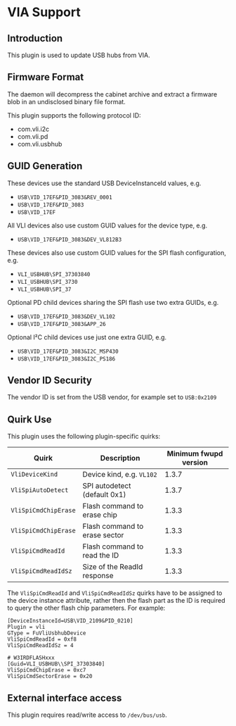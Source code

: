 VIA Support
===========

Introduction
------------

This plugin is used to update USB hubs from VIA.

Firmware Format
---------------

The daemon will decompress the cabinet archive and extract a firmware blob in
an undisclosed binary file format.

This plugin supports the following protocol ID:

 * com.vli.i2c
 * com.vli.pd
 * com.vli.usbhub

GUID Generation
---------------

These devices use the standard USB DeviceInstanceId values, e.g.

 * `USB\VID_17EF&PID_3083&REV_0001`
 * `USB\VID_17EF&PID_3083`
 * `USB\VID_17EF`

All VLI devices also use custom GUID values for the device type, e.g.

 * `USB\VID_17EF&PID_3083&DEV_VL812B3`

These devices also use custom GUID values for the SPI flash configuration, e.g.

 * `VLI_USBHUB\SPI_37303840`
 * `VLI_USBHUB\SPI_3730`
 * `VLI_USBHUB\SPI_37`

Optional PD child devices sharing the SPI flash use two extra GUIDs, e.g.

 * `USB\VID_17EF&PID_3083&DEV_VL102`
 * `USB\VID_17EF&PID_3083&APP_26`

Optional I²C child devices use just one extra GUID, e.g.

 * `USB\VID_17EF&PID_3083&I2C_MSP430`
 * `USB\VID_17EF&PID_3083&I2C_PS186`

Vendor ID Security
------------------

The vendor ID is set from the USB vendor, for example set to `USB:0x2109`

Quirk Use
---------

This plugin uses the following plugin-specific quirks:

| Quirk                      | Description                      | Minimum fwupd version |
|----------------------------|----------------------------------|-----------------------|
| `VliDeviceKind`            | Device kind, e.g. `VL102`        | 1.3.7                 |
| `VliSpiAutoDetect`         | SPI autodetect (default 0x1)     | 1.3.7                 |
| `VliSpiCmdChipErase`       | Flash command to erase chip      | 1.3.3                 |
| `VliSpiCmdChipErase`       | Flash command to erase sector    | 1.3.3                 |
| `VliSpiCmdReadId`          | Flash command to read the ID     | 1.3.3                 |
| `VliSpiCmdReadIdSz`        | Size of the ReadId response      | 1.3.3                 |

The `VliSpiCmdReadId` and `VliSpiCmdReadIdSz` quirks have to be assigned to the device
instance attribute, rather then the flash part as the ID is required to query
the other flash chip parameters. For example:

    [DeviceInstanceId=USB\VID_2109&PID_0210]
    Plugin = vli
    GType = FuVliUsbhubDevice
    VliSpiCmdReadId = 0xf8
    VliSpiCmdReadIdSz = 4

    # W3IRDFLASHxxx
    [Guid=VLI_USBHUB\\SPI_37303840]
    VliSpiCmdChipErase = 0xc7
    VliSpiCmdSectorErase = 0x20

External interface access
-------------------------
This plugin requires read/write access to `/dev/bus/usb`.
